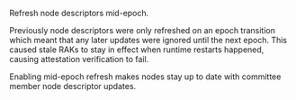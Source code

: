 Refresh node descriptors mid-epoch.

Previously node descriptors were only refreshed on an epoch transition which meant that any later
updates were ignored until the next epoch. This caused stale RAKs to stay in effect when runtime
restarts happened, causing attestation verification to fail.

Enabling mid-epoch refresh makes nodes stay up to date with committee member node descriptor
updates.
